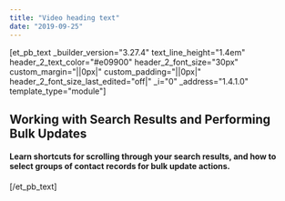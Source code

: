 ```yaml
---
title: "Video heading text"
date: "2019-09-25"
---
```


\[et\_pb\_text \_builder\_version="3.27.4" text\_line\_height="1.4em" header\_2\_text\_color="#e09900" header\_2\_font\_size="30px" custom\_margin="||0px|" custom\_padding="||0px|" header\_2\_font\_size\_last\_edited="off|" \_i="0" \_address="1.4.1.0" template\_type="module"\]

## **Working with Search Results and Performing Bulk Updates**

#### Learn shortcuts for scrolling through your search results, and how to select groups of contact records for bulk update actions.

\[/et\_pb\_text\]
